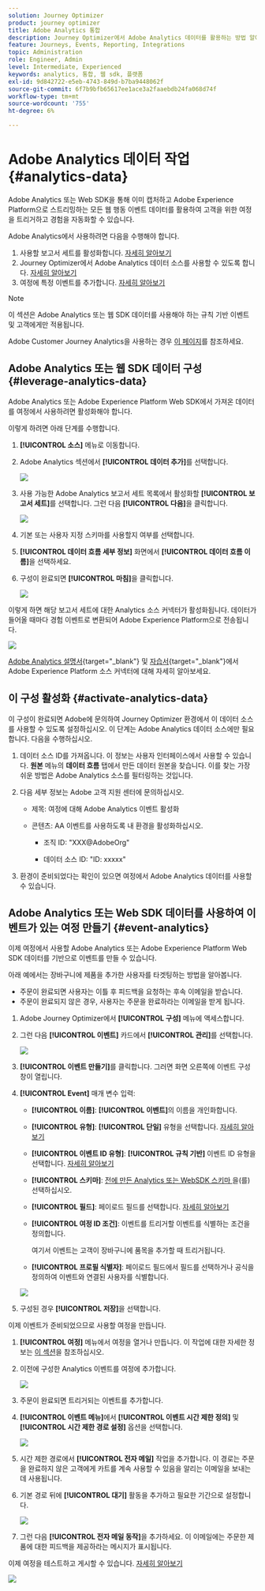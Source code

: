 ```yaml
---
solution: Journey Optimizer
product: journey optimizer
title: Adobe Analytics 통합
description: Journey Optimizer에서 Adobe Analytics 데이터를 활용하는 방법 알아보기
feature: Journeys, Events, Reporting, Integrations
topic: Administration
role: Engineer, Admin
level: Intermediate, Experienced
keywords: analytics, 통합, 웹 sdk, 플랫폼
exl-id: 9d842722-e5eb-4743-849d-b7ba9448062f
source-git-commit: 6f7b9bfb65617ee1ace3a2faaebdb24fa068d74f
workflow-type: tm+mt
source-wordcount: '755'
ht-degree: 6%

---
```


# Adobe Analytics 데이터 작업 {#analytics-data}

Adobe Analytics 또는 Web SDK을 통해 이미 캡처하고 Adobe Experience Platform으로 스트리밍하는 모든 웹 행동 이벤트 데이터를 활용하여 고객을 위한 여정을 트리거하고 경험을 자동화할 수 있습니다.

Adobe Analytics에서 사용하려면 다음을 수행해야 합니다.

1. 사용할 보고서 세트를 활성화합니다. [자세히 알아보기](#leverage-analytics-data)
1. Journey Optimizer에서 Adobe Analytics 데이터 소스를 사용할 수 있도록 합니다. [자세히 알아보기](#activate-analytics-data)
1. 여정에 특정 이벤트를 추가합니다. [자세히 알아보기](#event-analytic)

>[!NOTE]
>
>이 섹션은 Adobe Analytics 또는 웹 SDK 데이터를 사용해야 하는 규칙 기반 이벤트 및 고객에게만 적용됩니다.
> 
>Adobe Customer Journey Analytics을 사용하는 경우 [이 페이지](../reports/cja-ajo.md)를 참조하세요.
>

## Adobe Analytics 또는 웹 SDK 데이터 구성 {#leverage-analytics-data}

Adobe Analytics 또는 Adobe Experience Platform Web SDK에서 가져온 데이터를 여정에서 사용하려면 활성화해야 합니다.

이렇게 하려면 아래 단계를 수행합니다.

1. **[!UICONTROL 소스]** 메뉴로 이동합니다.

1. Adobe Analytics 섹션에서 **[!UICONTROL 데이터 추가]**&#x200B;를 선택합니다.

   ![](assets/ajo-aa_1.png)

1. 사용 가능한 Adobe Analytics 보고서 세트 목록에서 활성화할 **[!UICONTROL 보고서 세트]**&#x200B;를 선택합니다. 그런 다음 **[!UICONTROL 다음]**&#x200B;을 클릭합니다.

   ![](assets/ajo-aa_2.png)

1. 기본 또는 사용자 지정 스키마를 사용할지 여부를 선택합니다.

1. **[!UICONTROL 데이터 흐름 세부 정보]** 화면에서 **[!UICONTROL 데이터 흐름 이름]**&#x200B;을 선택하세요.

1. 구성이 완료되면 **[!UICONTROL 마침]**&#x200B;을 클릭합니다.

   ![](assets/ajo-aa_3.png)

이렇게 하면 해당 보고서 세트에 대한 Analytics 소스 커넥터가 활성화됩니다. 데이터가 들어올 때마다 경험 이벤트로 변환되어 Adobe Experience Platform으로 전송됩니다.

![](assets/ajo-aa_4.png)

[Adobe Analytics 설명서](https://experienceleague.adobe.com/docs/experience-platform/sources/connectors/adobe-applications/analytics.html){target="_blank"} 및 [자습서](https://experienceleague.adobe.com/docs/experience-platform/sources/ui-tutorials/create/adobe-applications/analytics.html){target="_blank"}에서 Adobe Experience Platform 소스 커넥터에 대해 자세히 알아보세요.

## 이 구성 활성화 {#activate-analytics-data}

이 구성이 완료되면 Adobe에 문의하여 Journey Optimizer 환경에서 이 데이터 소스를 사용할 수 있도록 설정하십시오. 이 단계는 Adobe Analytics 데이터 소스에만 필요합니다. 다음을 수행하십시오.

1. 데이터 소스 ID를 가져옵니다. 이 정보는 사용자 인터페이스에서 사용할 수 있습니다. **원본** 메뉴의 **데이터 흐름** 탭에서 만든 데이터 원본을 찾습니다. 이를 찾는 가장 쉬운 방법은 Adobe Analytics 소스를 필터링하는 것입니다.
1. 다음 세부 정보는 Adobe 고객 지원 센터에 문의하십시오.

   * 제목: 여정에 대해 Adobe Analytics 이벤트 활성화

   * 콘텐츠: AA 이벤트를 사용하도록 내 환경을 활성화하십시오.

      * 조직 ID: &quot;XXX@AdobeOrg&quot;

      * 데이터 소스 ID: &quot;ID: xxxxx&quot;

1. 환경이 준비되었다는 확인이 있으면 여정에서 Adobe Analytics 데이터를 사용할 수 있습니다.

## Adobe Analytics 또는 Web SDK 데이터를 사용하여 이벤트가 있는 여정 만들기 {#event-analytics}

이제 여정에서 사용할 Adobe Analytics 또는 Adobe Experience Platform Web SDK 데이터를 기반으로 이벤트를 만들 수 있습니다.

아래 예에서는 장바구니에 제품을 추가한 사용자를 타겟팅하는 방법을 알아봅니다.

* 주문이 완료되면 사용자는 이틀 후 피드백을 요청하는 후속 이메일을 받습니다.
* 주문이 완료되지 않은 경우, 사용자는 주문을 완료하라는 이메일을 받게 됩니다.

1. Adobe Journey Optimizer에서 **[!UICONTROL 구성]** 메뉴에 액세스합니다.

1. 그런 다음 **[!UICONTROL 이벤트]** 카드에서 **[!UICONTROL 관리]**&#x200B;를 선택합니다.

   ![](assets/ajo-aa_5.png)

1. **[!UICONTROL 이벤트 만들기]**&#x200B;를 클릭합니다. 그러면 화면 오른쪽에 이벤트 구성 창이 열립니다.

1. **[!UICONTROL Event]** 매개 변수 입력:

   * **[!UICONTROL 이름]**: **[!UICONTROL 이벤트]**&#x200B;의 이름을 개인화합니다.
   * **[!UICONTROL 유형]**: **[!UICONTROL 단일]** 유형을 선택합니다. [자세히 알아보기](../event/about-events.md)
   * **[!UICONTROL 이벤트 ID 유형]**: **[!UICONTROL 규칙 기반]** 이벤트 ID 유형을 선택합니다. [자세히 알아보기](../event/about-events.md#event-id-type)
   * **[!UICONTROL 스키마]**: [ 전에 만든 Analytics 또는 WebSDK 스키마 ](#leverage-analytics-data)을(를) 선택하십시오.
   * **[!UICONTROL 필드]**: 페이로드 필드를 선택합니다. [자세히 알아보기](../event/about-creating.md#define-the-payload-fields)
   * **[!UICONTROL 여정 ID 조건]**: 이벤트를 트리거할 이벤트를 식별하는 조건을 정의합니다.

     여기서 이벤트는 고객이 장바구니에 품목을 추가할 때 트리거됩니다.
   * **[!UICONTROL 프로필 식별자]**: 페이로드 필드에서 필드를 선택하거나 공식을 정의하여 이벤트와 연결된 사용자를 식별합니다.

   ![](assets/ajo-aa_6.png)

1. 구성된 경우 **[!UICONTROL 저장]**&#x200B;을 선택합니다.

이제 이벤트가 준비되었으므로 사용할 여정을 만듭니다.

1. **[!UICONTROL 여정]** 메뉴에서 여정을 열거나 만듭니다. 이 작업에 대한 자세한 정보는 [이 섹션](../building-journeys/journey-gs.md)을 참조하십시오.

1. 이전에 구성한 Analytics 이벤트를 여정에 추가합니다.

   ![](assets/ajo-aa_8.png)

1. 주문이 완료되면 트리거되는 이벤트를 추가합니다.

1. **[!UICONTROL 이벤트 메뉴]**&#x200B;에서 **[!UICONTROL 이벤트 시간 제한 정의]** 및 **[!UICONTROL 시간 제한 경로 설정]** 옵션을 선택합니다.

   ![](assets/ajo-aa_9.png)

1. 시간 제한 경로에서 **[!UICONTROL 전자 메일]** 작업을 추가합니다. 이 경로는 주문을 완료하지 않은 고객에게 카트를 계속 사용할 수 있음을 알리는 이메일을 보내는 데 사용됩니다.

1. 기본 경로 뒤에 **[!UICONTROL 대기]** 활동을 추가하고 필요한 기간으로 설정합니다.

   ![](assets/ajo-aa_10.png)

1. 그런 다음 **[!UICONTROL 전자 메일 동작]**&#x200B;을 추가하세요. 이 이메일에는 주문한 제품에 대한 피드백을 제공하라는 메시지가 표시됩니다.

이제 여정을 테스트하고 게시할 수 있습니다. [자세히 알아보기](../building-journeys/publishing-the-journey.md)

![](assets/ajo-aa_7.png)

